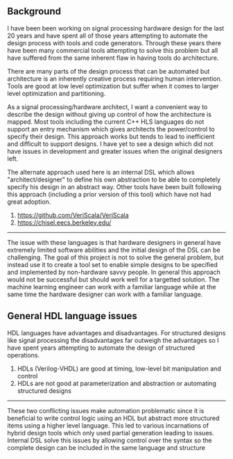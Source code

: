 ## Background

I have been been working on signal processing hardware design for the last 20 years and have spent all
of those years attempting to automate the design process with tools and code generators. Through these
years there have been many commercial tools attempting to solve this problem but all have  suffered from
the same inherent flaw in having tools do architecture. 

There are many parts of the design process that can be automated but architecture is an inherently
creative process requiring human intervention. Tools are good at low level optimization but suffer
when it comes to larger level optimization and partitioning. 

As a signal processing/hardware architect, I want a convenient way to describe the design without 
giving up control of how the architecture is mapped. Most tools including the current C++ 
HLS languages do not support an entry mechanism which gives architects the power/control to specify
their design. This approach works but tends to lead to inefficient and difficult to support designs.
I have yet to see a design which did not have issues in development and greater issues when the 
original designers left.

The alternate approach used here is an internal DSL which allows "architect/designer" to define his 
own abstraction to be able to completely specify his design in an abstract way. Other tools have been 
built following this approach (including a prior version of this tool) which have not had great 
adoption.

1. https://github.com/VeriScala/VeriScala
2. https://chisel.eecs.berkeley.edu/

-----

The issue with these languages is that hardware designers in general have extremely limited software 
abilities and the initial design of the DSL can be challenging. The goal of this project is not to 
solve the general problem, but instead use it to create a tool set to enable simple designs to be 
specified and implemented by non-hardware savvy people. In general this approach would not be 
successful but should work well for a targetted solution. The machine learning engineer can work 
with a familiar language while at the same time the hardware designer can work with a familiar 
language.

## General HDL language issues

HDL languages have advantages and disadvantages. For structured designs like signal processing 
the disadvantages far outweigh the advantages so I have spent years attempting to automate the 
design of structured operations.

1. HDLs (Verilog-VHDL) are good at timing, low-level bit manipulation and control
2. HDLs are not good at parameterization and abstraction or automating structured designs

-----

These two conflicting issues make automation problematic since it is beneficial to write control logic using an HDL but abstract more structured items using a higher level language. This led to various incarnations of hybrid design tools which only used partial generation leading to issues. Internal DSL solve this issues by allowing control over the syntax so the complete design can be included in the same language and structure


